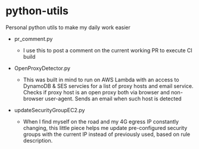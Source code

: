 # python-utils
Personal python utils to make my daily work easier

- pr_comment.py
  - I use this to post a comment on the current working PR to execute CI build
  
- OpenProxyDetector.py
  - This was built in mind to run on AWS Lambda with an access to DynamoDB & SES servcies for a list of proxy hosts and email service.
    Checks if proxy host is an open proxy both via browser and non-browser user-agent.
    Sends an email when such host is detected

- updateSecurityGroupEC2.py
  - When I find myself on the road and my 4G egress IP constantly changing, this little piece helps me update pre-configured security groups with the current IP instead of previously used, based on rule description.
